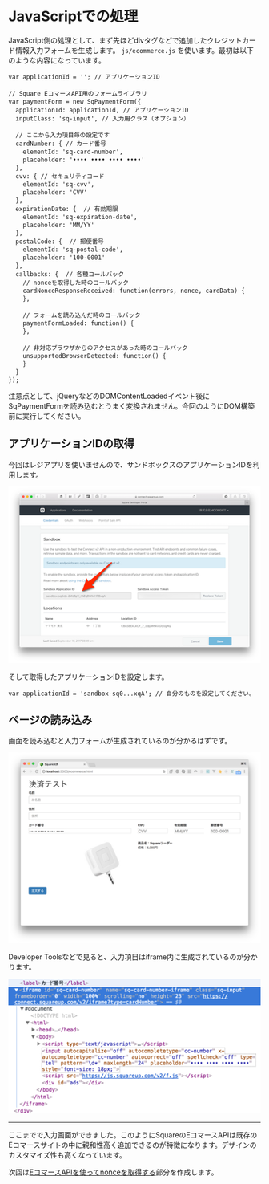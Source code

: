 # JavaScriptでの処理

JavaScript側の処理として、まず先ほどdivタグなどで追加したクレジットカード情報入力フォームを生成します。 `js/ecommerce.js` を使います。最初は以下のような内容になっています。

```
var applicationId = ''; // アプリケーションID

// Square EコマースAPI用のフォームライブラリ
var paymentForm = new SqPaymentForm({
  applicationId: applicationId, // アプリケーションID
  inputClass: 'sq-input', // 入力用クラス（オプション）
  
  // ここから入力項目毎の設定です
  cardNumber: { // カード番号
    elementId: 'sq-card-number',
    placeholder: '•••• •••• •••• ••••'
  },
  cvv: { // セキュリティコード
    elementId: 'sq-cvv',
    placeholder: 'CVV'
  },
  expirationDate: {  // 有効期限
    elementId: 'sq-expiration-date',
    placeholder: 'MM/YY'
  },
  postalCode: {  // 郵便番号
    elementId: 'sq-postal-code',
    placeholder: '100-0001'
  },
  callbacks: {  // 各種コールバック
    // nonceを取得した時のコールバック
    cardNonceResponseReceived: function(errors, nonce, cardData) {
    },
    
    // フォームを読み込んだ時のコールバック
    paymentFormLoaded: function() {
    },
    
    // 非対応ブラウザからのアクセスがあった時のコールバック
    unsupportedBrowserDetected: function() {
    }
  }
});
```

注意点として、jQueryなどのDOMContentLoadedイベント後にSqPaymentFormを読み込むとうまく変換されません。今回のようにDOM構築前に実行してください。

## アプリケーションIDの取得

今回はレジアプリを使いませんので、サンドボックスのアプリケーションIDを利用します。

![](images/3-3-1.png)

そして取得したアプリケーションIDを設定します。

```
var applicationId = 'sandbox-sq0...xqA'; // 自分のものを設定してください。
```

## ページの読み込み

画面を読み込むと入力フォームが生成されているのが分かるはずです。

![](images/3-3-2.png)

Developer Toolsなどで見ると、入力項目はiframe内に生成されているのが分かります。

![](images/3-3-3.png)

----

ここまでで入力画面ができました。このようにSquareのEコマースAPIは既存のEコマースサイトの中に親和性高く追加できるのが特徴になります。デザインのカスタマイズ性も高くなっています。

次回は[EコマースAPIを使ってnonceを取得する](3-4.md)部分を作成します。